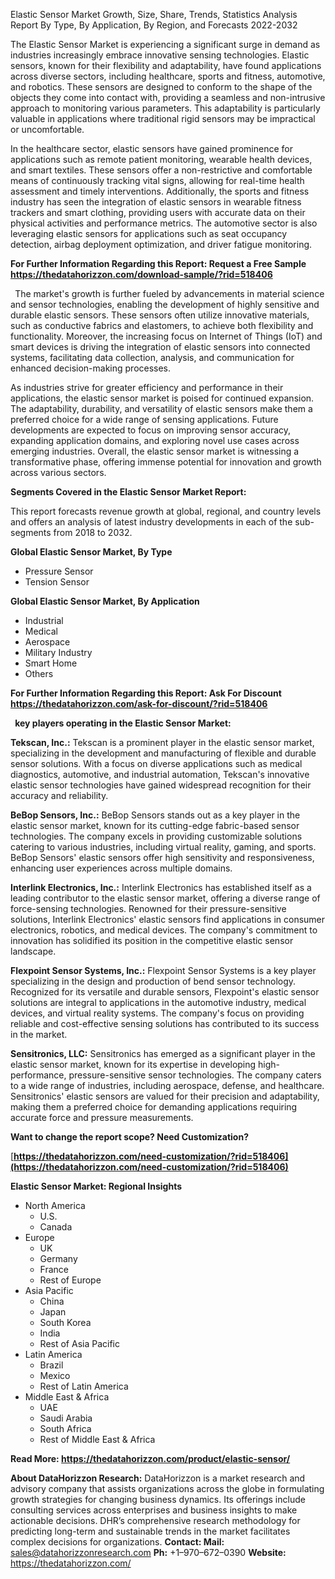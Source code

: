 ﻿Elastic Sensor Market Growth, Size, Share, Trends, Statistics Analysis Report By Type, By Application, By Region, and Forecasts 2022-2032

The Elastic Sensor Market is experiencing a significant surge in demand as industries increasingly embrace innovative sensing technologies. Elastic sensors, known for their flexibility and adaptability, have found applications across diverse sectors, including healthcare, sports and fitness, automotive, and robotics. These sensors are designed to conform to the shape of the objects they come into contact with, providing a seamless and non-intrusive approach to monitoring various parameters. This adaptability is particularly valuable in applications where traditional rigid sensors may be impractical or uncomfortable.

In the healthcare sector, elastic sensors have gained prominence for applications such as remote patient monitoring, wearable health devices, and smart textiles. These sensors offer a non-restrictive and comfortable means of continuously tracking vital signs, allowing for real-time health assessment and timely interventions. Additionally, the sports and fitness industry has seen the integration of elastic sensors in wearable fitness trackers and smart clothing, providing users with accurate data on their physical activities and performance metrics. The automotive sector is also leveraging elastic sensors for applications such as seat occupancy detection, airbag deployment optimization, and driver fatigue monitoring.

**For Further Information Regarding this Report: Request a Free Sample <https://thedatahorizzon.com/download-sample/?rid=518406>** 

` `The market's growth is further fueled by advancements in material science and sensor technologies, enabling the development of highly sensitive and durable elastic sensors. These sensors often utilize innovative materials, such as conductive fabrics and elastomers, to achieve both flexibility and functionality. Moreover, the increasing focus on Internet of Things (IoT) and smart devices is driving the integration of elastic sensors into connected systems, facilitating data collection, analysis, and communication for enhanced decision-making processes.

As industries strive for greater efficiency and performance in their applications, the elastic sensor market is poised for continued expansion. The adaptability, durability, and versatility of elastic sensors make them a preferred choice for a wide range of sensing applications. Future developments are expected to focus on improving sensor accuracy, expanding application domains, and exploring novel use cases across emerging industries. Overall, the elastic sensor market is witnessing a transformative phase, offering immense potential for innovation and growth across various sectors.

**Segments Covered in the Elastic Sensor Market Report:**

This report forecasts revenue growth at global, regional, and country levels and offers an analysis of latest industry developments in each of the sub-segments from 2018 to 2032.

**Global Elastic Sensor Market, By Type**

- Pressure Sensor
- Tension Sensor

**Global Elastic Sensor Market, By Application**

- Industrial
- Medical
- Aerospace
- Military Industry
- Smart Home
- Others

**For Further Information Regarding this Report: Ask For Discount <https://thedatahorizzon.com/ask-for-discount/?rid=518406>** 

` `**key players operating in the Elastic Sensor Market:**

**Tekscan, Inc.:** Tekscan is a prominent player in the elastic sensor market, specializing in the development and manufacturing of flexible and durable sensor solutions. With a focus on diverse applications such as medical diagnostics, automotive, and industrial automation, Tekscan's innovative elastic sensor technologies have gained widespread recognition for their accuracy and reliability.

**BeBop Sensors, Inc.:** BeBop Sensors stands out as a key player in the elastic sensor market, known for its cutting-edge fabric-based sensor technologies. The company excels in providing customizable solutions catering to various industries, including virtual reality, gaming, and sports. BeBop Sensors' elastic sensors offer high sensitivity and responsiveness, enhancing user experiences across multiple domains.

**Interlink Electronics, Inc.:** Interlink Electronics has established itself as a leading contributor to the elastic sensor market, offering a diverse range of force-sensing technologies. Renowned for their pressure-sensitive solutions, Interlink Electronics' elastic sensors find applications in consumer electronics, robotics, and medical devices. The company's commitment to innovation has solidified its position in the competitive elastic sensor landscape.

**Flexpoint Sensor Systems, Inc.:** Flexpoint Sensor Systems is a key player specializing in the design and production of bend sensor technology. Recognized for its versatile and durable sensors, Flexpoint's elastic sensor solutions are integral to applications in the automotive industry, medical devices, and virtual reality systems. The company's focus on providing reliable and cost-effective sensing solutions has contributed to its success in the market.

**Sensitronics, LLC:** Sensitronics has emerged as a significant player in the elastic sensor market, known for its expertise in developing high-performance, pressure-sensitive sensor technologies. The company caters to a wide range of industries, including aerospace, defense, and healthcare. Sensitronics' elastic sensors are valued for their precision and adaptability, making them a preferred choice for demanding applications requiring accurate force and pressure measurements.

**Want to change the report scope? Need Customization?**

[**https://thedatahorizzon.com/need-customization/?rid=518406](https://thedatahorizzon.com/need-customization/?rid=518406)** 

**Elastic Sensor Market: Regional Insights**

- North America
  - U.S.
  - Canada
- Europe
  - UK
  - Germany
  - France
  - Rest of Europe
- Asia Pacific
  - China
  - Japan
  - South Korea
  - India
  - Rest of Asia Pacific
- Latin America
  - Brazil
  - Mexico
  - Rest of Latin America
- Middle East & Africa
  - UAE
  - Saudi Arabia
  - South Africa
  - Rest of Middle East & Africa

**Read More: <https://thedatahorizzon.com/product/elastic-sensor/>** 

**About DataHorizzon Research:**DataHorizzon is a market research and advisory company that assists organizations across the globe in formulating growth strategies for changing business dynamics. Its offerings include consulting services across enterprises and business insights to make actionable decisions. DHR’s comprehensive research methodology for predicting long-term and sustainable trends in the market facilitates complex decisions for organizations.**Contact:Mail:** <sales@datahorizzonresearch.com> **Ph:** +1–970–672–0390**Website:** <https://thedatahorizzon.com/> 
